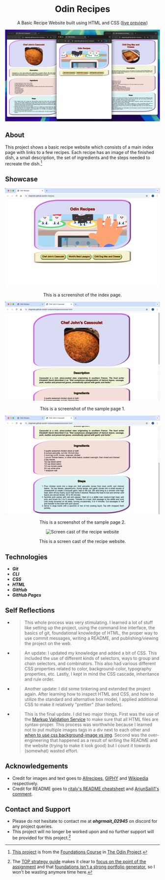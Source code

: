 <div align="center">
  <h1>Odin Recipes</h1>

  A Basic Recipe Website built using HTML and CSS ([live preview](https://ohgrmait.github.io/odin-recipes/))

  <img src="./img/cover.png" alt="Banner of the recipe website">
</div>

## About
This project shows a basic recipe website which consists of a main index page with links to a few recipes. Each recipe has an image of the finished dish, a small description, the set of ingredients and the steps needed to recreate the dish.[^1]

[^1]: [This project](https://www.theodinproject.com/lessons/foundations-recipes) is from the [Foundations Course](https://www.theodinproject.com/paths/foundations/courses/foundations) in [The Odin Project](https://www.theodinproject.com/about).

## Showcase
<div align="center">
  <img src="./img/screenshots/index-page.png" alt="Screenshot of the index page">
  <p>This is a screenshot of the index page.</p>

  <img src="./img/screenshots/sample-page1.png" alt="Screenshot of the sample page 1">
  <p>This is a screenshot of the sample page 1.</p>

  <img src="./img/screenshots/sample-page2.png" alt="Screenshot of the sample page 2">
  <p>This is a screenshot of the sample page 2.</p>

  <img src="./img/demo/demo.gif" alt="Screen cast of the recipe website">
  <p>This is a screen cast of the recipe website.</p>
</div>

## Technologies
- ***Git***
- ***CLI***
- ***CSS***
- ***HTML***
- ***GitHub***
- ***GitHub Pages***

## Self Reflections
- > This whole process was very stimulating. I learned a lot of stuff like setting up the project, using the command line interface, the basics of git, foundational knowledge of HTML, the proper way to use commit messages, writing a README, and publishing/viewing the project on the web.

- > An update: I updated my knowledge and added a bit of CSS. This included the use of different kinds of selectors, ways to group and chain selectors, and combinators. This also had various different CSS properties related to color, background-color, typography properties, etc. Lastly, I kept in mind the CSS cascade, inheritance and rule order.

- > Another update: I did some tinkering and extended the project again. After learning how to inspect HTML and CSS, and how to utilize the standard and alternative box model, I applied additional CSS to make it relatively "prettier" (than before).

- > This is the final update. I did two major things. First was the use of the [Markup Validation Service](https://validator.w3.org/#validate_by_input) to make sure that all HTML files are syntax-proper. This process was worthwhile because I learned not to put multiple images tags in a div next to each other and [when to use css background-image vs img](https://stackoverflow.com/questions/492809/when-to-use-img-vs-css-background-image). Second was the over-engineering that happened as a result of writing the README and the website (trying to make it look good) but I count it towards (somewhat) wasted effort.

## Acknowledgements
- Credit for images and text goes to [Allrecipes](https://www.allrecipes.com/), [GIPHY](https://giphy.com/) and [Wikipedia](https://www.wikipedia.org/) respectively.
- Credit for README goes to [ritaly's README cheatsheet](https://github.com/ritaly/README-cheatsheet) and [ArjunSaili1's comment](https://github.com/TheOdinProject/curriculum/discussions/25472#discussioncomment-5889343).

## Contact and Support
- Please do not hesitate to contact me at ***ohgrmait_02945*** on discord for any project queries.
- This project will no longer be worked upon and no further support will be provided for this project.[^2]

[^2]: The [TOP strategy guide](https://dev.to/theodinproject/learning-code-f56) makes it clear to [focus on the point of the assignment](https://dev.to/theodinproject/learning-code-f56#:~:text=Focus%20on%20the%20point%20of%20the%20assignment) and that [foundations isn't a strong portfolio generator](https://dev.to/theodinproject/learning-code-f56#:~:text=Foundations%20isn%E2%80%99t%20a%20strong%20portfolio%20generator), so I won't be wasting anymore time here.
